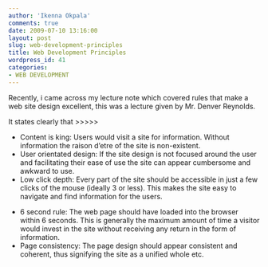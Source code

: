 ```yaml
---
author: 'Ikenna Okpala'
comments: true
date: 2009-07-10 13:16:00
layout: post
slug: web-development-principles
title: Web Development Principles
wordpress_id: 41
categories:
- WEB DEVELOPMENT
---
```


Recently, i came across my lecture note which covered rules that make a web site design excellent, this was a lecture given by Mr. Denver Reynolds.

It states clearly that >>>>>


  * Content is king: Users would visit a site for information. Without information the raison d’etre of the site is non-existent.
  * User orientated design: If the site design is not focused around the user and facilitating their ease of use the site can appear cumbersome and awkward to use.
  * Low click depth: Every part of the site should be accessible in just a few clicks of the mouse (ideally 3 or less). This makes the site easy to navigate and find information for the users.

<!--more-->

  * 6 second rule: The web page should have loaded into the browser within 6 seconds. This is generally the maximum amount of time a visitor would invest in the site without receiving any return in the form of information.
  * Page consistency: The page design should appear consistent and coherent, thus signifying the site as a unified whole      etc.
